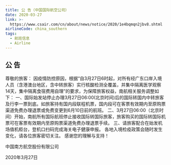 ```yaml
---
title: 公 告（中国国际航空公司）
date: 2020-03-27
link: >-
  https://www.csair.com/cn/about/news/notice/2020/1e4bqmqn2jbv8.shtml
airlineCode: china_southern
tags:
  - 航班信息
  - Airline
---
```

## 公 告

尊敬的旅客： 因疫情防控原因，根据“自3月27日6时起，对所有经广东口岸入境人员（含港澳台地区，含中转旅客）实行核酸检测全覆盖，并集中隔离医学观察14天，集中隔离食宿费用自理”的要求，为保障旅客权益，南航相关服务调整如下： 一、国际始发站停止办理3月27日06:00(北京时间)后的国际转国内中转旅客及行李一票到底。如旅客持有国内段联程机票，国内段可在客票有效期内至原购票渠道免费办理退票或免费变更到6月10日前的航班。 二、3月27日06:00（北京时间）开始，南航所有国际航班停止接收国际转国际旅客，旅客购买的国际转国际机票可在客票有效期内至原购票渠道免费办理退票手续。 三、请旅客配合在始发机场值机柜台，登机口扫码完成海关电子健康申报。 各地入境检疫政策会随时发生变化，请各位旅客密切关注。 感谢您的理解与支持！

中国南方航空股份有限公司

2020年3月27日
